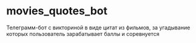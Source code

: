# movies_quotes_bot
Телеграмм-бот с викториной в виде цитат из фильмов, за угадывание которых пользователь зарабатывает баллы и соревнуется
